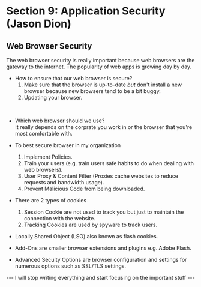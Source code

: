# Section 9: Application Security (Jason Dion)

## Web Browser Security  
The web browser security is really important because web browsers are the gateway to the internet. The popularity of web apps is growing day by day.  

- How to ensure that our web browser is secure?
   1. Make sure that the browser is up-to-date *but* don't install a new browser because new browsers tend to be a bit buggy.
   2. Updating your browser.
<br/>

- Which web browser should we use?  
      It really depends on the corprate you work in or the browser that you're most comfortable with.

- To best secure browser in my organization
   1. Implement Policies.
   2. Train your users (e.g. train users safe habits to do when dealing with web browsers).
   3. User Proxy & Content Filter (Proxies cache websites to reduce requests and bandwidth usage).
   4. Prevent Malicious Code from being downloaded.
   
- There are 2 types of cookies
   1. Session Cookie are not used to track you but just to maintain the connection with the website.
   2. Tracking Cookies are used by spyware to track users.

- Locally Shared Object (LSO) also known as flash cookies.
 
- Add-Ons are smaller browser extensions and plugins e.g. Adobe Flash.

- Advanced Secuity Options are browser configuration and settings for numerous options such as SSL/TLS settings.


--- I will stop writing everything and start focusing on the important stuff ---